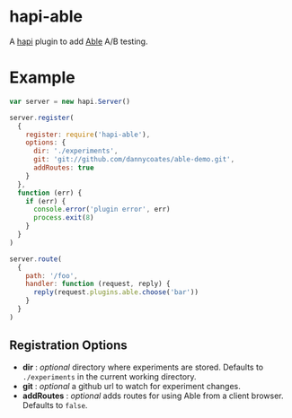 hapi-able
=========

A [hapi](http://hapijs.com) plugin to add [Able](https://www.npmjs.com/package/able) A/B testing.

# Example

```js
var server = new hapi.Server()

server.register(
  {
    register: require('hapi-able'),
    options: {
      dir: './experiments',
      git: 'git://github.com/dannycoates/able-demo.git',
      addRoutes: true
    }
  },
  function (err) {
    if (err) {
      console.error('plugin error', err)
      process.exit(8)
    }
  }
)

server.route(
  {
    path: '/foo',
    handler: function (request, reply) {
      reply(request.plugins.able.choose('bar'))
    }
  }
)
```

## Registration Options

- **dir** : *optional* directory where experiments are stored. Defaults to `./experiments` in the current working directory.
- **git** : *optional* a github url to watch for experiment changes.
- **addRoutes** : *optional* adds routes for using Able from a client browser. Defaults to `false`.
